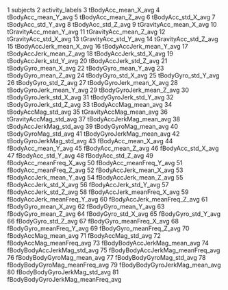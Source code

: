 1 subjects
2 activity_labels
3 tBodyAcc_mean_X_avg
4 tBodyAcc_mean_Y_avg
5 tBodyAcc_mean_Z_avg
6 tBodyAcc_std_X_avg
7 tBodyAcc_std_Y_avg
8 tBodyAcc_std_Z_avg
9 tGravityAcc_mean_X_avg
10 tGravityAcc_mean_Y_avg
11 tGravityAcc_mean_Z_avg
12 tGravityAcc_std_X_avg
13 tGravityAcc_std_Y_avg
14 tGravityAcc_std_Z_avg
15 tBodyAccJerk_mean_X_avg
16 tBodyAccJerk_mean_Y_avg
17 tBodyAccJerk_mean_Z_avg
18 tBodyAccJerk_std_X_avg
19 tBodyAccJerk_std_Y_avg
20 tBodyAccJerk_std_Z_avg
21 tBodyGyro_mean_X_avg
22 tBodyGyro_mean_Y_avg
23 tBodyGyro_mean_Z_avg
24 tBodyGyro_std_X_avg
25 tBodyGyro_std_Y_avg
26 tBodyGyro_std_Z_avg
27 tBodyGyroJerk_mean_X_avg
28 tBodyGyroJerk_mean_Y_avg
29 tBodyGyroJerk_mean_Z_avg
30 tBodyGyroJerk_std_X_avg
31 tBodyGyroJerk_std_Y_avg
32 tBodyGyroJerk_std_Z_avg
33 tBodyAccMag_mean_avg
34 tBodyAccMag_std_avg
35 tGravityAccMag_mean_avg
36 tGravityAccMag_std_avg
37 tBodyAccJerkMag_mean_avg
38 tBodyAccJerkMag_std_avg
39 tBodyGyroMag_mean_avg
40 tBodyGyroMag_std_avg
41 tBodyGyroJerkMag_mean_avg
42 tBodyGyroJerkMag_std_avg
43 fBodyAcc_mean_X_avg
44 fBodyAcc_mean_Y_avg
45 fBodyAcc_mean_Z_avg
46 fBodyAcc_std_X_avg
47 fBodyAcc_std_Y_avg
48 fBodyAcc_std_Z_avg
49 fBodyAcc_meanFreq_X_avg
50 fBodyAcc_meanFreq_Y_avg
51 fBodyAcc_meanFreq_Z_avg
52 fBodyAccJerk_mean_X_avg
53 fBodyAccJerk_mean_Y_avg
54 fBodyAccJerk_mean_Z_avg
55 fBodyAccJerk_std_X_avg
56 fBodyAccJerk_std_Y_avg
57 fBodyAccJerk_std_Z_avg
58 fBodyAccJerk_meanFreq_X_avg
59 fBodyAccJerk_meanFreq_Y_avg
60 fBodyAccJerk_meanFreq_Z_avg
61 fBodyGyro_mean_X_avg
62 fBodyGyro_mean_Y_avg
63 fBodyGyro_mean_Z_avg
64 fBodyGyro_std_X_avg
65 fBodyGyro_std_Y_avg
66 fBodyGyro_std_Z_avg
67 fBodyGyro_meanFreq_X_avg
68 fBodyGyro_meanFreq_Y_avg
69 fBodyGyro_meanFreq_Z_avg
70 fBodyAccMag_mean_avg
71 fBodyAccMag_std_avg
72 fBodyAccMag_meanFreq_avg
73 fBodyBodyAccJerkMag_mean_avg
74 fBodyBodyAccJerkMag_std_avg
75 fBodyBodyAccJerkMag_meanFreq_avg
76 fBodyBodyGyroMag_mean_avg
77 fBodyBodyGyroMag_std_avg
78 fBodyBodyGyroMag_meanFreq_avg
79 fBodyBodyGyroJerkMag_mean_avg
80 fBodyBodyGyroJerkMag_std_avg
81 fBodyBodyGyroJerkMag_meanFreq_avg